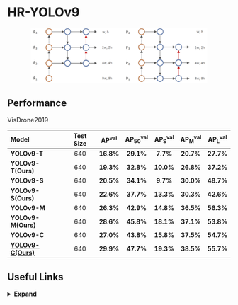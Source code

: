 # HR-YOLOv9

<div align="center">
    <a href="./">
        <img src="framework.png" width="79%"/>
    </a>
</div>


## Performance 

VisDrone2019

| Model | Test Size | AP<sup>val</sup> | AP<sub>50</sub><sup>val</sup> | AP<sub>S</sub><sup>val</sup> | AP<sub>M</sub><sup>val</sup> | AP<sub>L</sub><sup>val</sup> |
| :-- | :-: | :-: | :-: | :-: | :-: | :-: |
| **YOLOv9-T** | 640 | **16.8%** | **29.1%** | **7.7%** | **20.7%** | **27.7%** |
| **YOLOv9-T(Ours)** | 640 | **19.3%** | **32.8%** | **10.0%** | **26.8%** | **37.2%** |
| **YOLOv9-S** | 640 | **20.5%** | **34.1%** | **9.7%** | **30.0%** | **48.7%** |
| **YOLOv9-S(Ours)** | 640 | **22.6%** | **37.7%** | **13.3%** | **30.3%** | **42.6%** |
| **YOLOv9-M** | 640 | **26.3%** | **42.9%** | **14.8%** | **36.5%** | **56.3%** |
| **YOLOv9-M(Ours)** | 640 | **28.6%** | **45.8%** | **18.1%** | **37.1%** | **53.8%** |
| **YOLOv9-C** | 640 | **27.0%** | **43.8%** | **15.8%** | **37.5%** | **54.7%** |
| [**YOLOv9-C(Ours)**](https://github.com/XYQDUT/HR-YOLOv9/releases/download/download/hr-yolov9c.pt) | 640 | **29.9%** | **47.7%** | **19.3%** | **38.5%** | **55.7%** |

## Useful Links

<details><summary> <b>Expand</b> </summary>

## Installation

<details><summary> <b>Expand</b> </summary>

``` shell
# pip install required packages
pip install requirements.txt

```
</details>


## Evaluation

[`hr-yolov9-c.pt`](https://github.com/XYQDUT/HR-YOLOv9/releases/download/download/hr-yolov9c.pt) 

``` shell
# evaluate yolov9 models
python val_dual.py --data data/visdrone2019.yaml --img 640 --batch 32 --conf 0.001 --iou 0.7 --device 0 --weights './hr-yolov9-c.pt' --save-json --name hr_yolov9_c_c_640_val

# evaluate yolov9 models with SAHI
python val_dual_sahi.py --data data/visdrone2019.yaml --img 640 --batch 32 --conf 0.001 --iou 0.7 --device 0 --weights './hr-yolov9-c.pt' --save-json --name hr_yolov9_c_c_640_val
```

## Training

Single GPU training

``` shell
# train yolov9 models
python train_dual.py --workers 8 --device 0 --batch 16 --data data/visdrone2019.yaml --img 640 --cfg models/detect/hr-yolov9-c.yaml --weights '' --name hr-yolov9-c --hyp hyp.scratch-high.yaml --min-items 0 --epochs 100 --close-mosaic 15

```

Multiple GPU training

``` shell
# train yolov9 models
python -m torch.distributed.launch --nproc_per_node 8 --master_port 9527 train_dual.py --workers 8 --device 0,1,2,3,4,5,6,7 --sync-bn --batch 128 --data data/visdrone2019.yaml --img 640 --cfg models/detect/hr-yolov9-c.yaml --weights '' --name hr-yolov9-c --hyp hyp.scratch-high.yaml --min-items 0 --epochs 100 --close-mosaic 15

```


## Inference

<div align="center">
    <a href="./">
        <img src="detect.jpg" width="80%"/>
    </a>
</div>

``` shell
# inference converted yolov9 models
python detect_dual.py --source './data/imgs' --img 640 --device 0 --weights './hr-yolov9-c.pt' --name hr-yolov9_c_c_640_detect

```

## Acknowledgements

<details><summary> <b>Expand</b> </summary>

* [https://github.com/WongKinYiu/yolov9](https://github.com/WongKinYiu/yolov9)
* [https://github.com/obss/sahi](https://github.com/obss/sahi)

</details>
